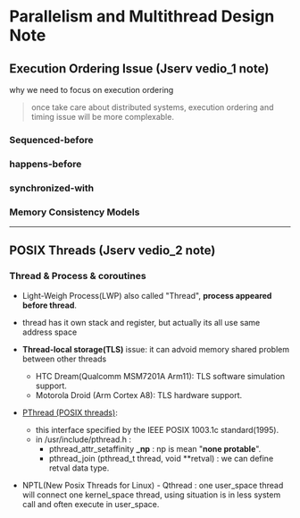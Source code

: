 # Parallelism and Multithread Design Note

## Execution Ordering Issue (Jserv vedio_1 note)
why we need to focus on execution ordering
>once take care about distributed systems, execution ordering and timing issue will be more complexable.

### Sequenced-before

### happens-before

### synchronized-with

### Memory Consistency Models


---

## POSIX Threads (Jserv vedio_2 note)

### Thread & Process & coroutines

* Light-Weigh Process(LWP) also called "Thread", **process appeared before thread**.
* thread has it own stack and register, but actually its all use same address space 
* **Thread-local storage(TLS)** issue: it can advoid memory shared problem between other threads
    * HTC Dream(Qualcomm MSM7201A Arm11): TLS software simulation support.
    * Motorola Droid (Arm Cortex A8): TLS hardware support.
* [PThread (POSIX threads)](https://hpc-tutorials.llnl.gov/posix/): 
    * this interface specified by the IEEE POSIX 1003.1c standard(1995).
    * in /usr/include/pthread.h : 
        * pthread_attr_setaffinity **_np** : np is mean "**none protable**".
        * pthread_join (pthread_t thread, void **retval) : we can define retval data type.

* NPTL(New Posix Threads for Linux) - Qthread : one user_space thread will connect one kernel_space thread, using situation is in less system call and often execute in user_space.